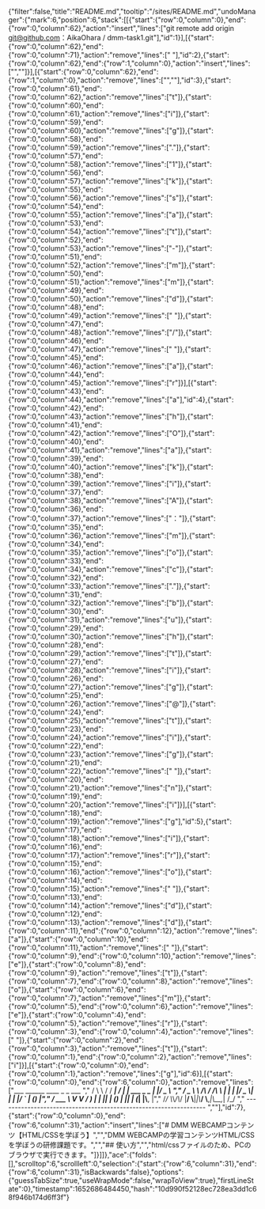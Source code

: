 {"filter":false,"title":"README.md","tooltip":"/sites/README.md","undoManager":{"mark":6,"position":6,"stack":[[{"start":{"row":0,"column":0},"end":{"row":0,"column":62},"action":"insert","lines":["git remote add origin git@github.com：AikaOhara / dmm-task1.git"],"id":1}],[{"start":{"row":0,"column":62},"end":{"row":0,"column":71},"action":"remove","lines":["         "],"id":2},{"start":{"row":0,"column":62},"end":{"row":1,"column":0},"action":"insert","lines":["",""]}],[{"start":{"row":0,"column":62},"end":{"row":1,"column":0},"action":"remove","lines":["",""],"id":3},{"start":{"row":0,"column":61},"end":{"row":0,"column":62},"action":"remove","lines":["t"]},{"start":{"row":0,"column":60},"end":{"row":0,"column":61},"action":"remove","lines":["i"]},{"start":{"row":0,"column":59},"end":{"row":0,"column":60},"action":"remove","lines":["g"]},{"start":{"row":0,"column":58},"end":{"row":0,"column":59},"action":"remove","lines":["."]},{"start":{"row":0,"column":57},"end":{"row":0,"column":58},"action":"remove","lines":["1"]},{"start":{"row":0,"column":56},"end":{"row":0,"column":57},"action":"remove","lines":["k"]},{"start":{"row":0,"column":55},"end":{"row":0,"column":56},"action":"remove","lines":["s"]},{"start":{"row":0,"column":54},"end":{"row":0,"column":55},"action":"remove","lines":["a"]},{"start":{"row":0,"column":53},"end":{"row":0,"column":54},"action":"remove","lines":["t"]},{"start":{"row":0,"column":52},"end":{"row":0,"column":53},"action":"remove","lines":["-"]},{"start":{"row":0,"column":51},"end":{"row":0,"column":52},"action":"remove","lines":["m"]},{"start":{"row":0,"column":50},"end":{"row":0,"column":51},"action":"remove","lines":["m"]},{"start":{"row":0,"column":49},"end":{"row":0,"column":50},"action":"remove","lines":["d"]},{"start":{"row":0,"column":48},"end":{"row":0,"column":49},"action":"remove","lines":[" "]},{"start":{"row":0,"column":47},"end":{"row":0,"column":48},"action":"remove","lines":["/"]},{"start":{"row":0,"column":46},"end":{"row":0,"column":47},"action":"remove","lines":[" "]},{"start":{"row":0,"column":45},"end":{"row":0,"column":46},"action":"remove","lines":["a"]},{"start":{"row":0,"column":44},"end":{"row":0,"column":45},"action":"remove","lines":["r"]}],[{"start":{"row":0,"column":43},"end":{"row":0,"column":44},"action":"remove","lines":["a"],"id":4},{"start":{"row":0,"column":42},"end":{"row":0,"column":43},"action":"remove","lines":["h"]},{"start":{"row":0,"column":41},"end":{"row":0,"column":42},"action":"remove","lines":["O"]},{"start":{"row":0,"column":40},"end":{"row":0,"column":41},"action":"remove","lines":["a"]},{"start":{"row":0,"column":39},"end":{"row":0,"column":40},"action":"remove","lines":["k"]},{"start":{"row":0,"column":38},"end":{"row":0,"column":39},"action":"remove","lines":["i"]},{"start":{"row":0,"column":37},"end":{"row":0,"column":38},"action":"remove","lines":["A"]},{"start":{"row":0,"column":36},"end":{"row":0,"column":37},"action":"remove","lines":["："]},{"start":{"row":0,"column":35},"end":{"row":0,"column":36},"action":"remove","lines":["m"]},{"start":{"row":0,"column":34},"end":{"row":0,"column":35},"action":"remove","lines":["o"]},{"start":{"row":0,"column":33},"end":{"row":0,"column":34},"action":"remove","lines":["c"]},{"start":{"row":0,"column":32},"end":{"row":0,"column":33},"action":"remove","lines":["."]},{"start":{"row":0,"column":31},"end":{"row":0,"column":32},"action":"remove","lines":["b"]},{"start":{"row":0,"column":30},"end":{"row":0,"column":31},"action":"remove","lines":["u"]},{"start":{"row":0,"column":29},"end":{"row":0,"column":30},"action":"remove","lines":["h"]},{"start":{"row":0,"column":28},"end":{"row":0,"column":29},"action":"remove","lines":["t"]},{"start":{"row":0,"column":27},"end":{"row":0,"column":28},"action":"remove","lines":["i"]},{"start":{"row":0,"column":26},"end":{"row":0,"column":27},"action":"remove","lines":["g"]},{"start":{"row":0,"column":25},"end":{"row":0,"column":26},"action":"remove","lines":["@"]},{"start":{"row":0,"column":24},"end":{"row":0,"column":25},"action":"remove","lines":["t"]},{"start":{"row":0,"column":23},"end":{"row":0,"column":24},"action":"remove","lines":["i"]},{"start":{"row":0,"column":22},"end":{"row":0,"column":23},"action":"remove","lines":["g"]},{"start":{"row":0,"column":21},"end":{"row":0,"column":22},"action":"remove","lines":[" "]},{"start":{"row":0,"column":20},"end":{"row":0,"column":21},"action":"remove","lines":["n"]},{"start":{"row":0,"column":19},"end":{"row":0,"column":20},"action":"remove","lines":["i"]}],[{"start":{"row":0,"column":18},"end":{"row":0,"column":19},"action":"remove","lines":["g"],"id":5},{"start":{"row":0,"column":17},"end":{"row":0,"column":18},"action":"remove","lines":["i"]},{"start":{"row":0,"column":16},"end":{"row":0,"column":17},"action":"remove","lines":["r"]},{"start":{"row":0,"column":15},"end":{"row":0,"column":16},"action":"remove","lines":["o"]},{"start":{"row":0,"column":14},"end":{"row":0,"column":15},"action":"remove","lines":[" "]},{"start":{"row":0,"column":13},"end":{"row":0,"column":14},"action":"remove","lines":["d"]},{"start":{"row":0,"column":12},"end":{"row":0,"column":13},"action":"remove","lines":["d"]},{"start":{"row":0,"column":11},"end":{"row":0,"column":12},"action":"remove","lines":["a"]},{"start":{"row":0,"column":10},"end":{"row":0,"column":11},"action":"remove","lines":[" "]},{"start":{"row":0,"column":9},"end":{"row":0,"column":10},"action":"remove","lines":["e"]},{"start":{"row":0,"column":8},"end":{"row":0,"column":9},"action":"remove","lines":["t"]},{"start":{"row":0,"column":7},"end":{"row":0,"column":8},"action":"remove","lines":["o"]},{"start":{"row":0,"column":6},"end":{"row":0,"column":7},"action":"remove","lines":["m"]},{"start":{"row":0,"column":5},"end":{"row":0,"column":6},"action":"remove","lines":["e"]},{"start":{"row":0,"column":4},"end":{"row":0,"column":5},"action":"remove","lines":["r"]},{"start":{"row":0,"column":3},"end":{"row":0,"column":4},"action":"remove","lines":[" "]},{"start":{"row":0,"column":2},"end":{"row":0,"column":3},"action":"remove","lines":["t"]},{"start":{"row":0,"column":1},"end":{"row":0,"column":2},"action":"remove","lines":["i"]}],[{"start":{"row":0,"column":0},"end":{"row":0,"column":1},"action":"remove","lines":["g"],"id":6}],[{"start":{"row":0,"column":0},"end":{"row":6,"column":0},"action":"remove","lines":["___        ______     ____ _                 _  ___  ","        / \\ \\      / / ___|   / ___| | ___  _   _  __| |/ _ \\ ","       / _ \\ \\ /\\ / /\\___ \\  | |   | |/ _ \\| | | |/ _` | (_) |","      / ___ \\ V  V /  ___) | | |___| | (_) | |_| | (_| |\\__, |","     /_/   \\_\\_/\\_/  |____/   \\____|_|\\___/ \\__,_|\\__,_|  /_/ "," ----------------------------------------------------------------- ",""],"id":7},{"start":{"row":0,"column":0},"end":{"row":6,"column":31},"action":"insert","lines":["# DMM WEBCAMPコンテンツ【HTML/CSSを学ぼう】","","DMM WEBCAMPの学習コンテンツHTML/CSSを学ぼうの研修課題です。","","## 使い方","","html/cssファイルのため、PCのブラウザで実行できます。"]}]]},"ace":{"folds":[],"scrolltop":6,"scrollleft":0,"selection":{"start":{"row":6,"column":31},"end":{"row":6,"column":31},"isBackwards":false},"options":{"guessTabSize":true,"useWrapMode":false,"wrapToView":true},"firstLineState":0},"timestamp":1652686484450,"hash":"10d990f52128ec728ea3dd1c68f946b174d6ff3f"}
